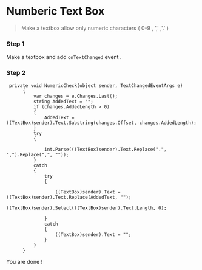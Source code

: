 # Numberic Text Box
>Make a textbox allow only numeric characters ( 0-9 , ',' ,'.' ) 

### Step 1  
  Make a textbox and add `onTextChanged` event .
### Step 2  
  ```
   private void NumericCheck(object sender, TextChangedEventArgs e)
        {
            var changes = e.Changes.Last();
            string AddedText = "";
            if (changes.AddedLength > 0)
            {
                AddedText = ((TextBox)sender).Text.Substring(changes.Offset, changes.AddedLength);
            }
            try
            {

                int.Parse(((TextBox)sender).Text.Replace(".", ",").Replace(",", ""));
            }
            catch
            {
                try
                {

                    ((TextBox)sender).Text = ((TextBox)sender).Text.Replace(AddedText, "");
                    ((TextBox)sender).Select(((TextBox)sender).Text.Length, 0);

                }
                catch
                {
                    ((TextBox)sender).Text = "";
                }
            }
        }
  ```
  You are done !
